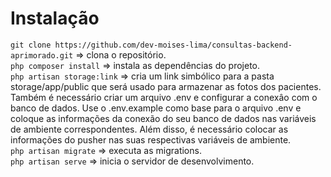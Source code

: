 # Instalação
`git clone https://github.com/dev-moises-lima/consultas-backend-aprimorado.git` => clona o repositório.<br>
`php composer install` => instala as dependências do projeto.<br>
`php artisan storage:link` => cria um link simbólico para a pasta storage/app/public que será usado para armazenar as fotos dos pacientes.<br>
Também é necessário criar um arquivo .env e configurar a conexâo com o banco de dados. Use o .env.example como base para o arquivo .env e coloque as informações da conexão do seu banco de dados nas variáveis de ambiente correspondentes. Além disso, é necessário colocar as informações do pusher nas suas respectivas variáveis de ambiente.<br>
`php artisan migrate` => executa as migrations.<br>
`php artisan serve` => inicia o servidor de desenvolvimento.
